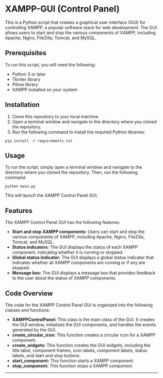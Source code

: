 # XAMPP-GUI (Control Panel)

This is a Python script that creates a graphical user interface (GUI) for controlling XAMPP, a popular software stack for web development. The GUI allows users to start and stop the various components of XAMPP, including Apache, Nginx, FileZilla, Tomcat, and MySQL.

## Prerequisites

To run this script, you will need the following:

* Python 3 or later
* Tkinter library
* Pillow library
* XAMPP installed on your system

## Installation

1. Clone this repository to your local machine.
2. Open a terminal window and navigate to the directory where you cloned the repository.
3. Run the following command to install the required Python libraries:

```
pip install -r requirements.txt
```

## Usage

To run the script, simply open a terminal window and navigate to the directory where you cloned the repository. Then, run the following command:

```
python main.py
```

This will launch the XAMPP Control Panel GUI.

## Features

The XAMPP Control Panel GUI has the following features:

* **Start and stop XAMPP components:** Users can start and stop the various components of XAMPP, including Apache, Nginx, FileZilla, Tomcat, and MySQL.
* **Status indicators:** The GUI displays the status of each XAMPP component, indicating whether it is running or stopped.
* **Global status indicator:** The GUI displays a global status indicator that indicates whether all XAMPP components are running or if any are stopped.
* **Message box:** The GUI displays a message box that provides feedback to the user about the status of XAMPP components.

## Code Overview

The code for the XAMPP Control Panel GUI is organized into the following classes and functions:

* **XAMPPControlPanel:** This class is the main class of the GUI. It creates the GUI window, initializes the GUI components, and handles the events generated by the GUI.
* **create_circular_icon:** This function creates a circular icon for a XAMPP component.
* **create_widgets:** This function creates the GUI widgets, including the title label, component frames, icon labels, component labels, status labels, and start and stop buttons.
* **start_component:** This function starts a XAMPP component.
* **stop_component:** This function stops a XAMPP component.
* **

